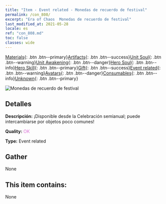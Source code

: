```yaml
---
title: "Item - Event related - Monedas de recuerdo de festival"
permalink: /con_808/
excerpt: "Era of Chaos  Monedas de recuerdo de festival"
last_modified_at: 2021-05-28
locale: es
ref: "con_808.md"
toc: false
classes: wide
---
```

 [Materials](/ItemsES/){: .btn .btn--primary}[Artifacts](/ItemsES/Artifacts/){: .btn .btn--success}[Unit Soul](/ItemsES/UnitSoul/){: .btn .btn--warning}[Unit Awakening](/ItemsES/UnitAwakening/){: .btn .btn--danger}[Hero Soul](/ItemsES/HeroSoul/){: .btn .btn--info}[Hero Skill](/ItemsES/HeroSkill/){: .btn .btn--primary}[Gift](/ItemsES/Gift/){: .btn .btn--success}[Event related](/ItemsES/Events/){: .btn .btn--warning}[Avatars](/ItemsES/Avatars/){: .btn .btn--danger}[Consumables](/ItemsES/Consumables/){: .btn .btn--info}[Unknown](/ItemsES/Unknown/){: .btn .btn--primary}

 ![Monedas de recuerdo de festival](/images/t/i_3066.png)

## Detalles
 **Descripción:** ¡Disponible desde la Celebración semianual; puede intercambiarse por objetos poco comunes!

 **Quality:** <span style="color: #DA70D6">OK</span>

 **Type:** Event related

## Gather

  None

## This item contains:

  None

